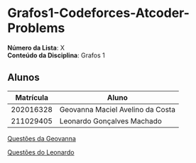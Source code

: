 # Grafos1-Codeforces-Atcoder-Problems

**Número da Lista**: X<br>
**Conteúdo da Disciplina**: Grafos 1

## Alunos
|Matrícula | Aluno |
| -- | -- |
| 202016328  | Geovanna Maciel Avelino da Costa |
| 211029405 | Leonardo Gonçalves Machado |

[Questões da Geovanna](Grafos%-%Geovanna/explicacao.md)

[Questões do Leonardo](Grafos-Leonardo/explicacao.md)
